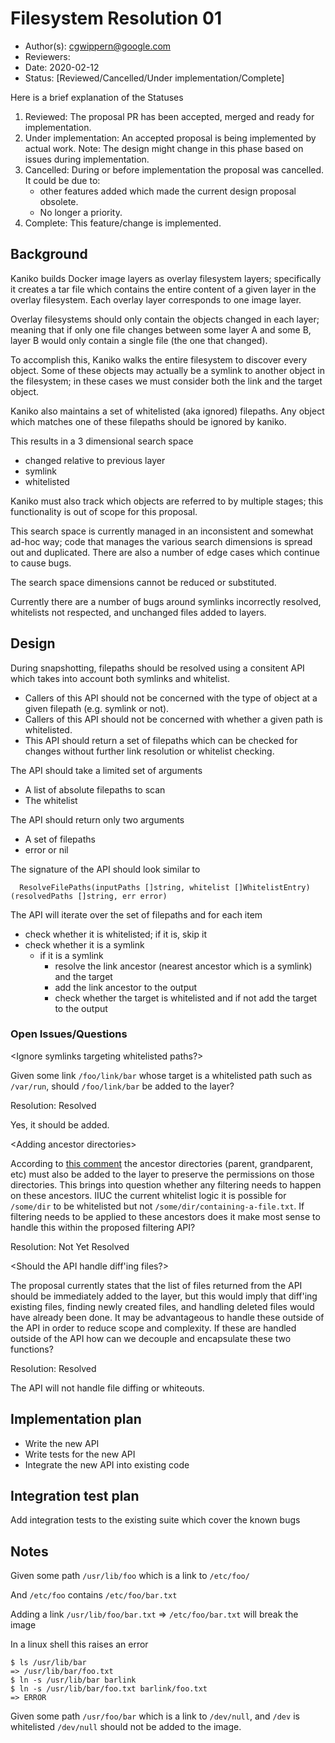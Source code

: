 # Filesystem Resolution 01

* Author(s): cgwippern@google.com
* Reviewers:
* Date: 2020-02-12
* Status: [Reviewed/Cancelled/Under implementation/Complete]

Here is a brief explanation of the Statuses

1. Reviewed: The proposal PR has been accepted, merged and ready for
   implementation.
2. Under implementation: An accepted proposal is being implemented by actual work.
   Note: The design might change in this phase based on issues during
   implementation.
3. Cancelled: During or before implementation the proposal was cancelled.
   It could be due to:
   * other features added which made the current design proposal obsolete.
   * No longer a priority.
4. Complete: This feature/change is implemented.

## Background

Kaniko builds Docker image layers as overlay filesystem layers; specifically it
creates a tar file which contains the entire content of a given layer in the
overlay filesystem. Each overlay layer corresponds to one image layer.

Overlay filesystems should only contain the objects changed in each layer;
meaning that if only one file changes between some layer A and some B, layer B
would only contain a single file (the one that changed).

To accomplish this, Kaniko walks the entire filesystem to discover every object.
Some of these objects may actually be a symlink to another object in the
filesystem; in these cases we must consider both the link and the target object.

Kaniko also maintains a set of whitelisted (aka ignored) filepaths. Any object
which matches one of these filepaths should be ignored by kaniko.

This results in a 3 dimensional search space

* changed relative to previous layer
* symlink
* whitelisted

Kaniko must also track which objects are referred to by multiple stages; this
functionality is out of scope for this proposal.

This search space is currently managed in an inconsistent and somewhat ad-hoc
way; code that manages the various search dimensions is spread out and
duplicated. There are also a number of edge cases which continue
to cause bugs.

The search space dimensions cannot be reduced or substituted.

Currently there are a number of bugs around symlinks incorrectly resolved,
whitelists not respected, and unchanged files added to layers.

## Design

During snapshotting, filepaths should be resolved using a consitent API which
takes into account both symlinks and whitelist.

* Callers of this API should not be concerned with the type of object at a given filepath (e.g. symlink or not).
* Callers of this API should not be concerned with whether a given path is whitelisted.
* This API should return a set of filepaths which can be checked for changes
  without further link resolution or whitelist checking.

The API should take a limited set of arguments
* A list of absolute filepaths to scan
* The whitelist

The API should return only two arguments
* A set of filepaths
* error or nil

The signature of the API should look similar to
```
  ResolveFilePaths(inputPaths []string, whitelist []WhitelistEntry) (resolvedPaths []string, err error)
```

The API will iterate over the set of filepaths and for each item
* check whether it is whitelisted; if it is, skip it
* check whether it is a symlink
  * if it is a symlink
    * resolve the link ancestor (nearest ancestor which is a symlink) and the
      target
    * add the link ancestor to the output
    * check whether the target is whitelisted and if
      not add the target to the output

### Open Issues/Questions

\<Ignore symlinks targeting whitelisted paths?\>

Given some link `/foo/link/bar` whose target is a whitelisted path such as
`/var/run`, should `/foo/link/bar` be added to the layer?

Resolution: Resolved

Yes, it should be added.

\<Adding ancestor directories\>

According to [this comment](https://github.com/GoogleContainerTools/kaniko/blob/1e9f525509d4e6a066a6e07ab9afbef69b3a3b2c/pkg/snapshot/snapshot.go#L193)
the ancestor directories (parent, grandparent, etc) must also be added to the
layer to preserve the permissions on those directories. This brings into
question whether any filtering needs to happen on these ancestors. IIUC the
current whitelist logic it is possible for `/some/dir` to be whitelisted but not
`/some/dir/containing-a-file.txt`. If filtering needs to be applied to these
ancestors does it make most sense to handle this within the proposed filtering
API?

Resolution: Not Yet Resolved

\<Should the API handle diff'ing files?\>

The proposal currently states that the list of files returned from the API
should be immediately added to the layer, but this would imply that diff'ing
existing files, finding newly created files, and handling deleted files would
have already been done. It may be advantageous to handle these outside of the
API in order to reduce scope and complexity. If these are handled outside of the
API how can we decouple and encapsulate these two functions?

Resolution: Resolved

The API will not handle file diffing or whiteouts.

## Implementation plan

* Write the new API
* Write tests for the new API
* Integrate the new API into existing code

## Integration test plan

Add integration tests to the existing suite which cover the known bugs

## Notes

Given some path `/usr/lib/foo` which is a link to `/etc/foo/`

And `/etc/foo` contains `/etc/foo/bar.txt`

Adding a link `/usr/lib/foo/bar.txt` => `/etc/foo/bar.txt` will break the image

In a linux shell this raises an error
```
$ ls /usr/lib/bar
=> /usr/lib/bar/foo.txt
$ ln -s /usr/lib/bar barlink
$ ln -s /usr/lib/bar/foo.txt barlink/foo.txt
=> ERROR
```

Given some path `/usr/foo/bar` which is a link to `/dev/null`, and `/dev` is
whitelisted `/dev/null` should not be added to the image.
